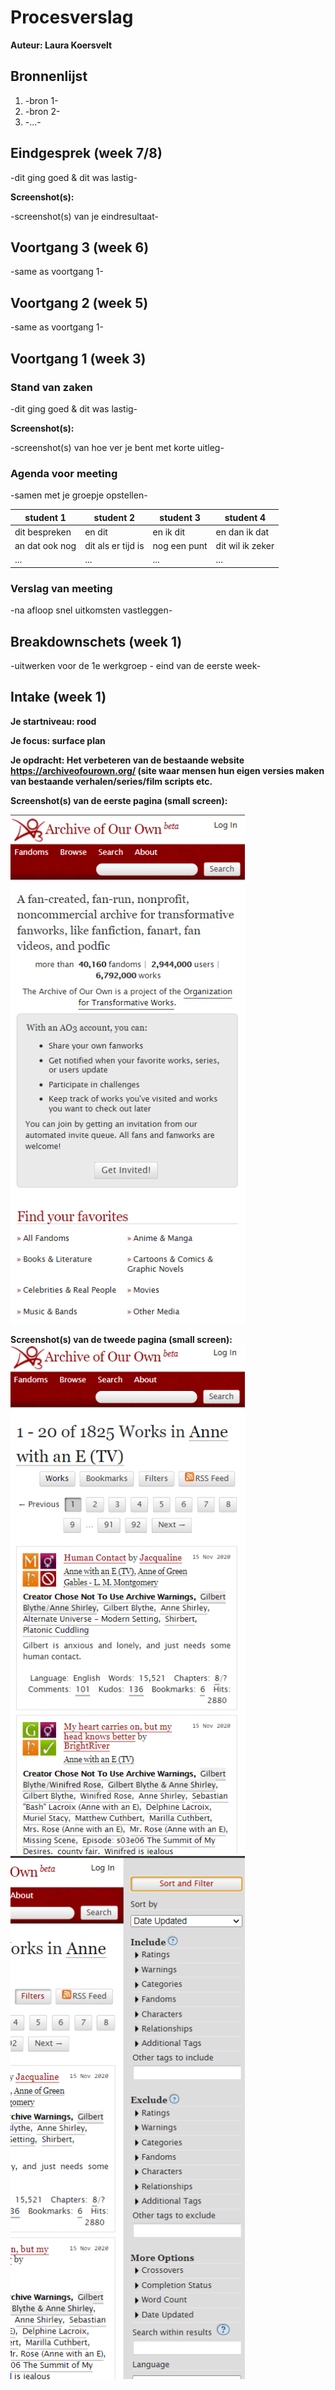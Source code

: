 # Procesverslag
**Auteur: Laura Koersvelt**




## Bronnenlijst
1. -bron 1-
2. -bron 2-
3. -...-



## Eindgesprek (week 7/8)

-dit ging goed & dit was lastig-

**Screenshot(s):**

-screenshot(s) van je eindresultaat-



## Voortgang 3 (week 6)

-same as voortgang 1-



## Voortgang 2 (week 5)

-same as voortgang 1-



## Voortgang 1 (week 3)

### Stand van zaken

-dit ging goed & dit was lastig-

**Screenshot(s):**

-screenshot(s) van hoe ver je bent met korte uitleg-

### Agenda voor meeting

-samen met je groepje opstellen-

| student 1      | student 2          | student 3    | student 4        |
| ---            | ---                | ---          | ---              |
| dit bespreken  | en dit             | en ik dit    | en dan ik dat    |
| an dat ook nog | dit als er tijd is | nog een punt | dit wil ik zeker |
| ...            | ...                | ...          | ...              |

### Verslag van meeting

-na afloop snel uitkomsten vastleggen-



## Breakdownschets (week 1)

-uitwerken voor de 1e werkgroep - eind van de eerste week-



## Intake (week 1)

**Je startniveau: rood**

**Je focus: surface plan** 

**Je opdracht: Het verbeteren van de bestaande website https://archiveofourown.org/ (site waar mensen hun eigen versies maken van bestaande verhalen/series/film scripts etc.** 

**Screenshot(s) van de eerste pagina (small screen):**

<img src="images/Screenshot (453).png" width="375px" alt="Homepagina">

**Screenshot(s) van de tweede pagina (small screen):**
<img src="images/Screenshot (454).png" width="375px" alt="overzicht van geschreven works relevant aan fandom/tags">
<img src="images/Screenshot (455).png" width="375px" alt="Dezelfde pagina^ filteroptie uitgeklapt">
